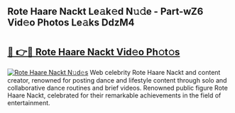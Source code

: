 ## Rote Haare Nackt Le𝚊k𝚎d N𝚞𝚍e - Part-wZ6 Vid𝚎o Photos Le𝚊ks DdzM4

# <h2><a href="http://fb11uc.evod.top/?m=Rote+Haare+Nackt">🔗 👉🔴 Rote Haare Nackt Vid𝚎o Ph𝚘t𝚘s</a></h2>

[![Rote Haare Nackt N𝚞d𝚎s](https://i.imgur.com/8V9OHl7.gif)](http://fb11uc.evod.top/?m=Rote+Haare+Nackt)
Web celebrity Rote Haare Nackt and content creator, renowned for posting dance and lifestyle content through solo and collaborative dance routines and brief videos. Renowned public figure Rote Haare Nackt, celebrated for their remarkable achievements in the field of entertainment. 

